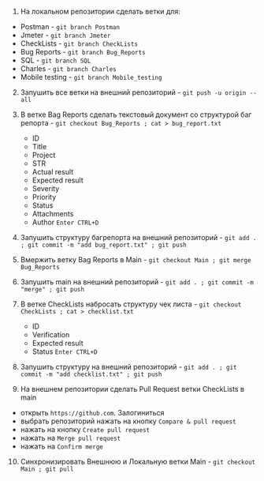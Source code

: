 1. На локальном репозитории сделать ветки для:
+ Postman - `git branch Postman`
+ Jmeter - `git branch Jmeter`
+ CheckLists - `git branch CheckLists`
+ Bug Reports - `git branch Bug_Reports`
+ SQL - `git branch SQL`
+ Charles - `git branch Charles`
+ Mobile testing - `git branch Mobile_testing`

2. Запушить все ветки на внешний репозиторий - `git push -u origin --all`

4. В ветке Bag Reports сделать текстовый документ со структурой баг репорта - `git checkout Bug_Reports ; cat > bug_report.txt`
    + ID
    + Title
    + Project
    + STR
    + Actual result
    + Expected result
    + Severity
    + Priority
    + Status
    + Attachments
    + Author
`Enter
CTRL+D`
4. Запушить структуру багрепорта на внешний репозиторий - `git add . ; git commit -m "add bug_report.txt" ; git push`
5. Вмержить ветку Bag Reports в Main - `git checkout Main ; git merge Bug_Reports`
6. Запушить main на внешний репозиторий - `git add . ; git commit -m "merge" ; git push`
7. В ветке CheckLists набросать структуру чек листа - `git checkout CheckLists ; cat > checklist.txt`
    + ID
    + Verification
    + Expected result
    + Status
`Enter
CTRL+D`
8. Запушить структуру на внешний репозиторий - `git add . ; git commit -m "add checklist.txt" ; git push`
9. На внешнем репозитории сделать Pull Request ветки CheckLists в main
  + открыть `https://github.com`. Залогиниться
  + выбрать репозиторий нажать на кнопку `Compare & pull request`
  + нажать на кнопку `Create pull request`
  + нажать на `Merge pull request`
  + нажать на `Confirm merge`
10. Синхронизировать Внешнюю и Локальную ветки Main - `git checkout Main ; git pull`
